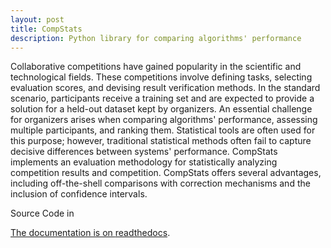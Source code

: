 ```yaml
---
layout: post
title: CompStats
description: Python library for comparing algorithms' performance
---
```


Collaborative competitions have gained popularity in the scientific and technological fields. These competitions involve defining tasks, selecting evaluation scores, and devising result verification methods. In the standard scenario, participants receive a training set and are expected to provide a solution for a held-out dataset kept by organizers. An essential challenge for organizers arises when comparing algorithms' performance, assessing multiple participants, and ranking them. Statistical tools are often used for this purpose; however, traditional statistical methods often fail to capture decisive differences between systems' performance. CompStats implements an evaluation methodology for statistically analyzing competition results and competition. CompStats offers several advantages, including off-the-shell comparisons with correction mechanisms and the inclusion of confidence intervals.

Source Code in <a class="social-button github" href="https://www.github.com/INGEOTEC/compstats" itemprop="sameAs" target="_blank"> <i class="fab fa-github"></i>

The documentation is on [readthedocs](https://compstats.readthedocs.io).